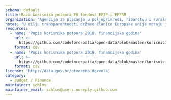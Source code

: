 ```yaml
---
schema: default
title: Baza korisnika potpora EU fondova EFJP i EPFRR
organization: "Agencija za plaćanja u poljoprivredi, ribarstvu i ruralnom razvoju"
notes: "U cilju transparentnosti države članice Europske unije moraju jednom godišnje objaviti popis korisnika fondova za prethodnu godinu. Objava sadrži naziv poljoprivrednog gospodarstva (pravne i fizičke osobe), općinu/naselje, isplaćene iznose u kunama (za svaku mjeru pojedinačno i ukupni iznos) koje je korisnik primio u dotičnoj financijskoj godini, te vrstu i opis mjera. Podaci o korisnicima Europskog fonda za jamstva u poljoprivredi, Europskog poljoprivrednog fonda za ruralni razvoj,  te iznosi koje je pojedini korisnik primio, objavljuju se u skladu s člankom 57. Provedbene uredbe Komisije (EU) br. 908/2014 od 6. kolovoza 2014. o utvrđivanju pravila za primjenu Uredbe (EU) br. 1306/2013 Europskog parlamenta i Vijeća u pogledu agencija za plaćanje i drugih tijela, financijskog upravljanja, poravnavanja računa, pravila o kontroli, jamstva i transparentnosti. Agencija za plaćanja do 31. svibnja svake godine, za prethodnu financijsku godinu, na svojoj internetskoj stranici objavljuje podatke o korisnicima: ime i prezime/naziv, općina, iznose plaćanja u kunama (za svaku pojedinu mjeru i ukupno) koje je primio svaki korisnik u dotičnoj financijskoj godini te vrstu i opis mjera. Financijska godina odnosi se na razdoblje od 16. listopada tekuće godine do 15. listopada sljedeće godine."
resources:
  - name: 'Popis korisnika potpora 2018. financijska godina'
    url: >-
      https://github.com/codeforcroatia/open-data/blob/master/korisnici_potpora_efjp_epfrr/baza_korisnika_potpora_2018.csv
    format: csv
  - name: 'Popis korisnika potpora 2019. financijska godina'
    url: >-
      https://github.com/codeforcroatia/open-data/blob/master/korisnici_potpora_efjp_epfrr/baza_korisnika_potpora_2019.csv
    format: csv
license: 'http://data.gov.hr/otvorena-dozvola'
category:
  - Budget / Finance
maintainer: schlos
maintainer_email: schlos@users.noreply.github.com
---
```

